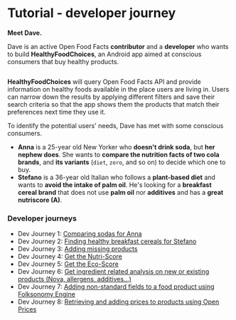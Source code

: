 # Tutorial - developer journey

**Meet Dave.**

Dave is an active Open Food Facts **contributor** and a **developer** who wants to build **HealthyFoodChoices**, an Android app aimed at conscious consumers that buy healthy products.

<img src="https://static.openfoodfacts.org/images/svg/donate-icon.svg" alt="">

**HealthyFoodChoices** will query Open Food Facts API and provide information on healthy foods available in the place users are living in. Users can narrow down the results by applying different filters and save their search criteria so that the app shows them the products that match their preferences next time they use it.

To identify the potential users' needs, Dave has met with some conscious consumers.

- **Anna** is a 25-year old New Yorker who **doesn't drink soda**, but **her nephew does**. She wants to **compare the nutrition facts of two cola brands**, and **its variants** (`diet`, `zero`, and so on) to decide which one to buy.
- **Stefano** is a 36-year old Italian who follows a **plant-based diet** and wants to **avoid the intake of palm oil**. He's looking for a **breakfast cereal brand** that does not use **palm oil** nor **additives** and has a **great nutriscore (A)**.

### Developer journeys

- []()Dev Journey 1: <a href="docs/reference/api-tutorials/comparing-sodas-for-anna.md">Comparing sodas for Anna</a>
- []()Dev Journey 2: <a href="docs/reference/api-tutorials/finding-healthy-cereals.md">Finding healthy breakfast cereals for Stefano</a>
- []()Dev Journey 3: <a href="docs/reference/api-tutorials/adding-missing-products.md">Adding missing products</a>
- []()Dev Journey 4: <a href="docs/reference/api-tutorials/get-the-nutri-score.md">Get the Nutri-Score</a>
- []()Dev Journey 5: <a href="docs/reference/api-tutorials/get-the-eco-score.md">Get the Eco-Score</a>
- []()Dev Journey 6: <a href="docs/reference/api-tutorials/get-ingredient-related-analysis.md">Get ingredient related analysis on new or existing products (Nova, allergens, additives…)</a>
- []()Dev Journey 7: <a href="docs/reference/api-tutorials/folksonomy-engine.md
">Adding non-standard fields to a food product using Folksonomy Engine</a>
- []()Dev Journey 8: <a href="docs/reference/api-tutorials/product-prices.md">Retrieving and adding prices to products using Open Prices</a>
